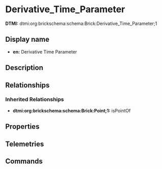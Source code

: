 # Derivative_Time_Parameter
**DTMI:** dtmi:org:brickschema:schema:Brick:Derivative_Time_Parameter;1
## Display name
- **en:** Derivative Time Parameter
## Description
## Relationships
### Inherited Relationships
* **dtmi:org:brickschema:schema:Brick:Point;1:** isPointOf
## Properties
## Telemetries
## Commands
